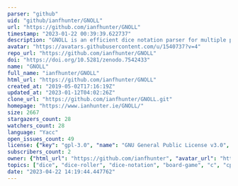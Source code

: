```yaml
---
parser: "github"
uid: "github/ianfhunter/GNOLL"
url: "https://github.com/ianfhunter/GNOLL"
timestamp: "2023-01-22 00:39:39.622737"
description: "GNOLL is an efficient dice notation parser for multiple programming languages that supports a wide set of dice notation"
avatar: "https://avatars.githubusercontent.com/u/1540737?v=4"
repo_url: "https://github.com/ianfhunter/GNOLL"
doi: "https://doi.org/10.5281/zenodo.7542433"
name: "GNOLL"
full_name: "ianfhunter/GNOLL"
html_url: "https://github.com/ianfhunter/GNOLL"
created_at: "2019-05-02T17:16:19Z"
updated_at: "2023-01-12T04:02:26Z"
clone_url: "https://github.com/ianfhunter/GNOLL.git"
homepage: "https://www.ianhunter.ie/GNOLL/"
size: 2667
stargazers_count: 28
watchers_count: 28
language: "Yacc"
open_issues_count: 49
license: {"key": "gpl-3.0", "name": "GNU General Public License v3.0", "spdx_id": "GPL-3.0", "url": "https://api.github.com/licenses/gpl-3.0", "node_id": "MDc6TGljZW5zZTk="}
subscribers_count: 2
owner: {"html_url": "https://github.com/ianfhunter", "avatar_url": "https://avatars.githubusercontent.com/u/1540737?v=4", "login": "ianfhunter", "type": "User"}
topics: ["dice", "dice-roller", "dice-notation", "board-game", "c", "cpp", "dice-rolls", "python", "roleplaying-games", "ttrpg", "perl", "golang", "javascript", "go", "js", "rpg-dice-roller", "julia", "r", "java", "haskell"]
date: "2023-04-22 14:19:44.447762"
---
```

